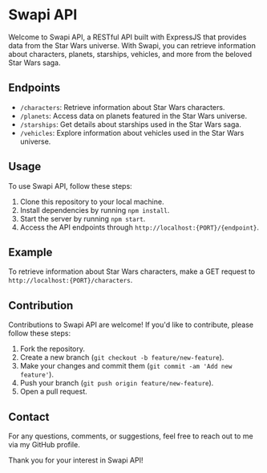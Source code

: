 # Swapi API

Welcome to Swapi API, a RESTful API built with ExpressJS that provides data from the Star Wars universe. With Swapi, you can retrieve information about characters, planets, starships, vehicles, and more from the beloved Star Wars saga.

## Endpoints

- `/characters`: Retrieve information about Star Wars characters.
- `/planets`: Access data on planets featured in the Star Wars universe.
- `/starships`: Get details about starships used in the Star Wars saga.
- `/vehicles`: Explore information about vehicles used in the Star Wars universe.

## Usage

To use Swapi API, follow these steps:

1. Clone this repository to your local machine.
2. Install dependencies by running `npm install`.
3. Start the server by running `npm start`.
4. Access the API endpoints through `http://localhost:{PORT}/{endpoint}`.

## Example

To retrieve information about Star Wars characters, make a GET request to `http://localhost:{PORT}/characters`.

## Contribution

Contributions to Swapi API are welcome! If you'd like to contribute, please follow these steps:

1. Fork the repository.
2. Create a new branch (`git checkout -b feature/new-feature`).
3. Make your changes and commit them (`git commit -am 'Add new feature'`).
4. Push your branch (`git push origin feature/new-feature`).
5. Open a pull request.

## Contact

For any questions, comments, or suggestions, feel free to reach out to me via my GitHub profile.

Thank you for your interest in Swapi API!

